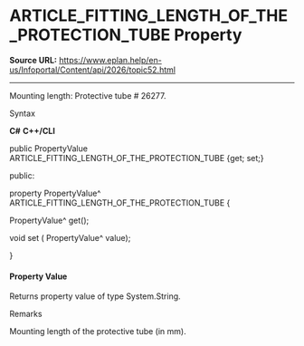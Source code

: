 # ARTICLE_FITTING_LENGTH_OF_THE_PROTECTION_TUBE Property

**Source URL:** https://www.eplan.help/en-us/Infoportal/Content/api/2026/topic52.html

---

Mounting length: Protective tube # 26277.

Syntax

**C#**
**C++/CLI**


public PropertyValue ARTICLE_FITTING_LENGTH_OF_THE_PROTECTION_TUBE {get; set;}

public:

property PropertyValue^ ARTICLE_FITTING_LENGTH_OF_THE_PROTECTION_TUBE {

   PropertyValue^ get();

   void set (    PropertyValue^ value);

}


#### Property Value

Returns property value of type System.String.

Remarks

Mounting length of the protective tube (in mm).
